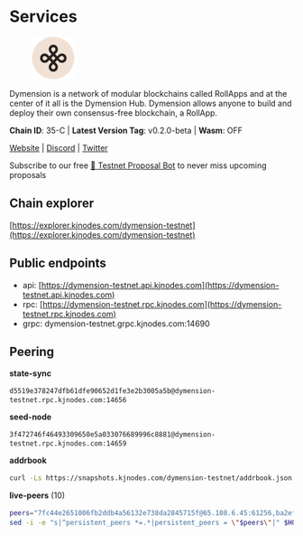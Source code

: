 # Services

<figure><img src="https://raw.githubusercontent.com/kj89/cosmos-images/main/logos/dymension.png" alt=""><figcaption></figcaption></figure>

Dymension is a network of modular blockchains called RollApps  and at the center of it all is the Dymension Hub. Dymension  allows anyone to build and deploy their own consensus-free blockchain, a RollApp.

**Chain ID**: 35-C | **Latest Version Tag**: v0.2.0-beta | **Wasm**: OFF

[Website](https://dymension.xyz/) | [Discord](https://discord.gg/dymension) | [Twitter](https://twitter.com/dymensionXYZ)



Subscribe to our free [🤖 Testnet Proposal Bot](https://t.me/kjnodes_testnet_proposal_bot) to never miss upcoming proposals


## Chain explorer
[https://explorer.kjnodes.com/dymension-testnet](https://explorer.kjnodes.com/dymension-testnet)

## Public endpoints

* api: [https://dymension-testnet.api.kjnodes.com](https://dymension-testnet.api.kjnodes.com)
* rpc: [https://dymension-testnet.rpc.kjnodes.com](https://dymension-testnet.rpc.kjnodes.com)
* grpc: dymension-testnet.grpc.kjnodes.com:14690

## Peering

**state-sync**

```text
d5519e378247dfb61dfe90652d1fe3e2b3005a5b@dymension-testnet.rpc.kjnodes.com:14656
```

**seed-node**

```text
3f472746f46493309650e5a033076689996c8881@dymension-testnet.rpc.kjnodes.com:14659
```

**addrbook**
```bash
curl -Ls https://snapshots.kjnodes.com/dymension-testnet/addrbook.json > $HOME/.dymension/config/addrbook.json
```

**live-peers** (10)
```bash
peers="7fc44e2651006fb2ddb4a56132e738da2845715f@65.108.6.45:61256,ba2ef45240cc997443df795b801a34602ba68b55@65.109.92.241:17886,d5519e378247dfb61dfe90652d1fe3e2b3005a5b@65.109.68.190:14656,68f6c52147c9423300f5b503348bbb02b229820c@51.159.153.211:26656,747d05bfe9f3e0c2e0462ac351c577699e1d9b8c@207.244.244.194:26656,f433653cef597b3f0dd5f4e3e46c05fd121246bb@95.216.149.50:26656,43426e98064694d407b2165fb24d52980d38f1c9@88.99.3.158:20556,877f82353e8cd6e2586ea37a6d16064eae081a74@192.95.30.128:31656,513557be25d2edc51481be90c808f72cd662e1d2@167.235.250.107:26656,ee2fa87279bc626f9c979093389bd1d6568d96ff@65.109.37.228:36656"
sed -i -e "s|^persistent_peers *=.*|persistent_peers = \"$peers\"|" $HOME/.dymension/config/config.toml
```
